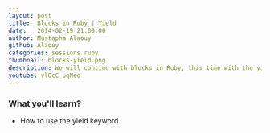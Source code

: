 ```yaml
---
layout: post
title:  Blocks in Ruby | Yield
date:   2014-02-19 21:00:00
author: Mustapha Alaouy
github: Alaouy
categories: sessions ruby
thumbnail: blocks-yield.png
description: We will continu with blocks in Ruby, this time with the yield statement, and how it can be used with blocks.
youtube: vlOcC_uqNeo
---
```


### What you'll learn?
* How to use the yield keyword